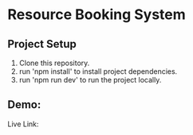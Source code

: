 # Resource Booking System

## Project Setup

1. Clone this repository.
2. run 'npm install' to install project dependencies.
3. run 'npm run dev' to run the project locally.

## Demo:

Live Link: 